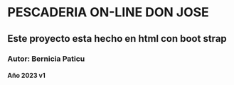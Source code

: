 # PESCADERIA ON-LINE DON JOSE
## Este proyecto esta  hecho en html con boot strap
### Autor: Bernicia Paticu
#### Año 2023 v1
